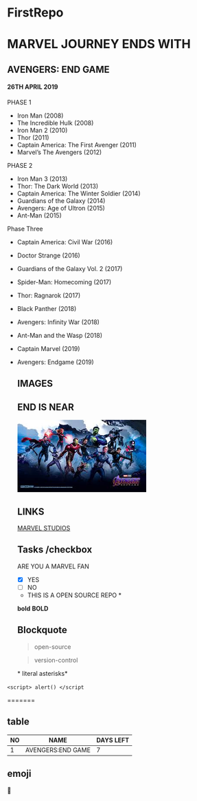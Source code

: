 # FirstRepo
# MARVEL JOURNEY ENDS WITH
## AVENGERS: END GAME
#### 26TH APRIL 2019

PHASE 1
* Iron Man (2008)
* The Incredible Hulk (2008)
* Iron Man 2 (2010)
* Thor (2011)
* Captain America: The First Avenger (2011)
* Marvel’s The Avengers (2012)

PHASE 2
* Iron Man 3 (2013)
* Thor: The Dark World (2013)
* Captain America: The Winter Soldier (2014)
* Guardians of the Galaxy (2014)
* Avengers: Age of Ultron (2015)
* Ant-Man (2015)

Phase Three

* Captain America: Civil War (2016)
* Doctor Strange (2016)
* Guardians of the Galaxy Vol. 2 (2017)
* Spider-Man: Homecoming (2017)
* Thor: Ragnarok (2017)
* Black Panther (2018)
* Avengers: Infinity War (2018)
* Ant-Man and the Wasp (2018)
* Captain Marvel (2019)
* Avengers: Endgame (2019)
  
  ## IMAGES
  ## END IS NEAR
  ![](download.jpg)
  
  ## LINKS
  [MARVEL STUDIOS](www.marvel.com)
  
    ## Tasks /checkbox
  
  ARE YOU A MARVEL FAN
  - [x] YES
  - [ ] NO
  
  * THIS IS A OPEN SOURCE REPO *

  **bold**  __BOLD__

  ## Blockquote
  
  > open-source
  
  >version-control
  
  \* literal asterisks\*
  
`<script> alert() </script`

=======
## table

   NO | NAME                | DAYS LEFT|
------|---------------------|----------|
    1 | AVENGERS:END GAME   | 7        |
    
  ## emoji
  
  :rocket:
  
